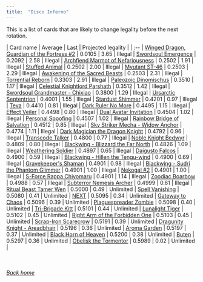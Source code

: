 ```yaml
---
title:  "Disco Inferno"
---
```


This is a list of cards that are likely to change legality before the next rotation.

| Card name | Average | Last | Projected legality |
| :-- |
[Winged Dragon, Guardian of the Fortress #2](https://db.ygoprodeck.com/card/?search=Winged%20Dragon,%20Guardian%20of%20the%20Fortress%20#2) | 0.0105 | 3.65 | Illegal |
[Swordsoul Emergence](https://db.ygoprodeck.com/card/?search=Swordsoul%20Emergence) | 0.2092 | 2.58 | Illegal |
[Archfiend Marmot of Nefariousness](https://db.ygoprodeck.com/card/?search=Archfiend%20Marmot%20of%20Nefariousness) | 0.2502 | 1.91 | Illegal |
[Stuffed Animal](https://db.ygoprodeck.com/card/?search=Stuffed%20Animal) | 0.2502 | 2.00 | Illegal |
[Myutant ST-46](https://db.ygoprodeck.com/card/?search=Myutant%20ST-46) | 0.2503 | 2.29 | Illegal |
[Awakening of the Sacred Beasts](https://db.ygoprodeck.com/card/?search=Awakening%20of%20the%20Sacred%20Beasts) | 0.2503 | 2.31 | Illegal |
[Torrential Reborn](https://db.ygoprodeck.com/card/?search=Torrential%20Reborn) | 0.3303 | 2.91 | Illegal |
[Paleozoic Dinomischus](https://db.ygoprodeck.com/card/?search=Paleozoic%20Dinomischus) | 0.3510 | 1.17 | Illegal |
[Celestial Knightlord Parshath](https://db.ygoprodeck.com/card/?search=Celestial%20Knightlord%20Parshath) | 0.3512 | 1.42 | Illegal |
[Swordsoul Grandmaster - Chixiao](https://db.ygoprodeck.com/card/?search=Swordsoul%20Grandmaster%20-%20Chixiao) | 0.3800 | 1.29 | Illegal |
[Ursarctic Septentrion](https://db.ygoprodeck.com/card/?search=Ursarctic%20Septentrion) | 0.4001 | 1.55 | Illegal |
[Stardust Shimmer](https://db.ygoprodeck.com/card/?search=Stardust%20Shimmer) | 0.4201 | 0.97 | Illegal |
[Teva](https://db.ygoprodeck.com/card/?search=Teva) | 0.4410 | 0.81 | Illegal |
[Dark Ruler No More](https://db.ygoprodeck.com/card/?search=Dark%20Ruler%20No%20More) | 0.4495 | 1.15 | Illegal |
[Effect Veiler](https://db.ygoprodeck.com/card/?search=Effect%20Veiler) | 0.4498 | 0.80 | Illegal |
[Dual Avatar Invitation](https://db.ygoprodeck.com/card/?search=Dual%20Avatar%20Invitation) | 0.4504 | 1.02 | Illegal |
[Personal Spoofing](https://db.ygoprodeck.com/card/?search=Personal%20Spoofing) | 0.4507 | 1.02 | Illegal |
[Rainbow Bridge of Salvation](https://db.ygoprodeck.com/card/?search=Rainbow%20Bridge%20of%20Salvation) | 0.4512 | 0.85 | Illegal |
[Sky Striker Mecha - Widow Anchor](https://db.ygoprodeck.com/card/?search=Sky%20Striker%20Mecha%20-%20Widow%20Anchor) | 0.4774 | 1.11 | Illegal |
[Dark Magician the Dragon Knight](https://db.ygoprodeck.com/card/?search=Dark%20Magician%20the%20Dragon%20Knight) | 0.4792 | 0.96 | Illegal |
[Transcode Talker](https://db.ygoprodeck.com/card/?search=Transcode%20Talker) | 0.4800 | 0.77 | Illegal |
[Noble Knight Bedwyr](https://db.ygoprodeck.com/card/?search=Noble%20Knight%20Bedwyr) | 0.4809 | 0.80 | Illegal |
[Blackwing - Blizzard the Far North](https://db.ygoprodeck.com/card/?search=Blackwing%20-%20Blizzard%20the%20Far%20North) | 0.4826 | 1.09 | Illegal |
[Weathering Soldier](https://db.ygoprodeck.com/card/?search=Weathering%20Soldier) | 0.4897 | 0.65 | Illegal |
[Daigusto Falcos](https://db.ygoprodeck.com/card/?search=Daigusto%20Falcos) | 0.4900 | 0.59 | Illegal |
[Blackwing - Hillen the Tengu-wind](https://db.ygoprodeck.com/card/?search=Blackwing%20-%20Hillen%20the%20Tengu-wind) | 0.4900 | 0.69 | Illegal |
[Gravekeeper's Shaman](https://db.ygoprodeck.com/card/?search=Gravekeeper's%20Shaman) | 0.4901 | 0.98 | Illegal |
[Blackwing - Sudri the Phantom Glimmer](https://db.ygoprodeck.com/card/?search=Blackwing%20-%20Sudri%20the%20Phantom%20Glimmer) | 0.4901 | 1.00 | Illegal |
[Nekogal #2](https://db.ygoprodeck.com/card/?search=Nekogal%20#2) | 0.4901 | 1.00 | Illegal |
[S-Force Rappa Chiyomaru](https://db.ygoprodeck.com/card/?search=S-Force%20Rappa%20Chiyomaru) | 0.4901 | 1.14 | Illegal |
[Zoodiac Boarbow](https://db.ygoprodeck.com/card/?search=Zoodiac%20Boarbow) | 0.4988 | 0.57 | Illegal |
[Subterror Nemesis Archer](https://db.ygoprodeck.com/card/?search=Subterror%20Nemesis%20Archer) | 0.4999 | 0.61 | Illegal |
[Ritual Beast Tamer Wen](https://db.ygoprodeck.com/card/?search=Ritual%20Beast%20Tamer%20Wen) | 0.5000 | 0.49 | Unlimited |
[Spell Vanishing](https://db.ygoprodeck.com/card/?search=Spell%20Vanishing) | 0.5080 | 0.41 | Unlimited |
[NEXT](https://db.ygoprodeck.com/card/?search=NEXT) | 0.5095 | 0.34 | Unlimited |
[Gateway to Chaos](https://db.ygoprodeck.com/card/?search=Gateway%20to%20Chaos) | 0.5096 | 0.39 | Unlimited |
[Plaguespreader Zombie](https://db.ygoprodeck.com/card/?search=Plaguespreader%20Zombie) | 0.5098 | 0.40 | Unlimited |
[Tri-Brigade Kitt](https://db.ygoprodeck.com/card/?search=Tri-Brigade%20Kitt) | 0.5101 | 0.44 | Unlimited |
[Lunalight Tiger](https://db.ygoprodeck.com/card/?search=Lunalight%20Tiger) | 0.5102 | 0.45 | Unlimited |
[Right Arm of the Forbidden One](https://db.ygoprodeck.com/card/?search=Right%20Arm%20of%20the%20Forbidden%20One) | 0.5103 | 0.45 | Unlimited |
[Scrap-Iron Scarecrow](https://db.ygoprodeck.com/card/?search=Scrap-Iron%20Scarecrow) | 0.5191 | 0.39 | Unlimited |
[Dragunity Knight - Areadbhair](https://db.ygoprodeck.com/card/?search=Dragunity%20Knight%20-%20Areadbhair) | 0.5196 | 0.36 | Unlimited |
[Aroma Garden](https://db.ygoprodeck.com/card/?search=Aroma%20Garden) | 0.5197 | 0.37 | Unlimited |
[Black Horn of Heaven](https://db.ygoprodeck.com/card/?search=Black%20Horn%20of%20Heaven) | 0.5200 | 0.38 | Unlimited |
[Buten](https://db.ygoprodeck.com/card/?search=Buten) | 0.5297 | 0.36 | Unlimited |
[Obelisk the Tormentor](https://db.ygoprodeck.com/card/?search=Obelisk%20the%20Tormentor) | 0.5989 | 0.02 | Unlimited |

<br>

###### [Back home](index)